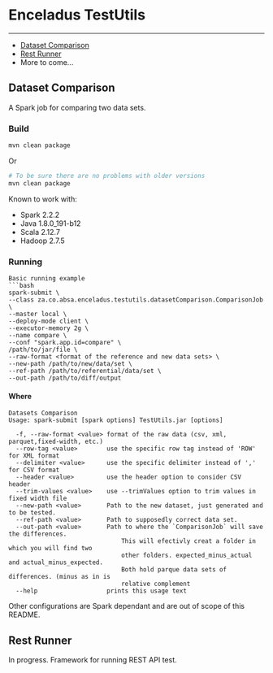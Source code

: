 # Enceladus TestUtils
___
<!-- toc -->

- [Dataset Comparison](#dataset-comparison)
- [Rest Runner](#rest-runner)
- More to come...

<!-- tocstop -->

## <a name="dataset-comparison" />Dataset Comparison
A Spark job for comparing two data sets. 

### Build
```bash
mvn clean package
```
Or 
```bash
# To be sure there are no problems with older versions
mvn clean package
```

Known to work with: 
- Spark 2.2.2
- Java 1.8.0_191-b12
- Scala 2.12.7
- Hadoop 2.7.5 

### Running
```
Basic running example
```bash
spark-submit \
--class za.co.absa.enceladus.testutils.datasetComparison.ComparisonJob \
--master local \
--deploy-mode client \
--executor-memory 2g \
--name compare \
--conf "spark.app.id=compare" \
/path/to/jar/file \
--raw-format <format of the reference and new data sets> \
--new-path /path/to/new/data/set \
--ref-path /path/to/referential/data/set \
--out-path /path/to/diff/output
```

#### Where
```
Datasets Comparison 
Usage: spark-submit [spark options] TestUtils.jar [options]

  -f, --raw-format <value> format of the raw data (csv, xml, parquet,fixed-width, etc.)
  --row-tag <value>        use the specific row tag instead of 'ROW' for XML format
  --delimiter <value>      use the specific delimiter instead of ',' for CSV format
  --header <value>         use the header option to consider CSV header
  --trim-values <value>    use --trimValues option to trim values in  fixed width file
  --new-path <value>       Path to the new dataset, just generated and to be tested.
  --ref-path <value>       Path to supposedly correct data set.
  --out-path <value>       Path to where the `ComparisonJob` will save the differences. 
                               This will efectivly creat a folder in which you will find two 
                               other folders. expected_minus_actual and actual_minus_expected.
                               Both hold parque data sets of differences. (minus as in is 
                               relative complement
  --help                   prints this usage text

```

Other configurations are Spark dependant and are out of scope of this README.

##  <a name="rest-runner" />Rest Runner
In progress. Framework for running REST API test.